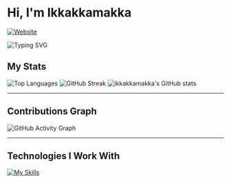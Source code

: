 # Hi, I'm Ikkakkamakka

[![Website](https://img.shields.io/badge/Website-blue?style=flat-square&logo=google-chrome)](https://erictessers.com)

![Typing SVG](https://readme-typing-svg.herokuapp.com?color=F7CACA&lines=Welcome+to+my+GitHub+profile!;I'm+a+passionate+developer!)

## My Stats
![Top Languages](https://github-readme-stats.vercel.app/api/top-langs/?username=ikkakkamakka&langs_count=10&layout=compact&theme=dark)
![GitHub Streak](https://github-readme-streak-stats.herokuapp.com/?user=ikkakkamakka&theme=dark)
![ikkakkamakka's GitHub stats](https://github-readme-stats.vercel.app/api?username=ikkakkamakka&show=reviews,discussions_started,discussions_answered,prs_merged,prs_merged_percentage&show_icons=true&theme=ambient_gradient&count_private=true)

---

## Contributions Graph
![GitHub Activity Graph](https://github-readme-activity-graph.vercel.app/graph?username=ikkakkamakka&theme=react-dark)

---

## Technologies I Work With

[![My Skills](https://skillicons.dev/icons?i=javascript,typescript,html,css,react,nodejs,vue,mysql,mongodb,aws,git,docker,python&theme=dark)](https://skillicons.dev)

